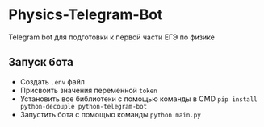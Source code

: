 # Physics-Telegram-Bot
Telegram bot для подготовки к первой части ЕГЭ по физике

## Запуск бота
- Создать `.env` файл
- Присвоить значения переменной `token`
- Установить все библиотеки с помощью команды в CMD `pip install python-decouple python-telegram-bot`
- Запустить бота с помощью команды `python main.py`
